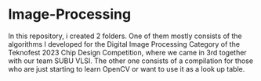 # Image-Processing

In this repository, i created 2 folders. One of them mostly consists of the algorithms I developed for the Digital Image Processing Category of the Teknofest 2023 Chip Design Competition, where we came in 3rd together with our team SUBU VLSI. The other one consists of a compilation for those who are just starting to learn OpenCV or want to use it as a look up table.

